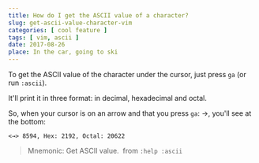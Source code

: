 ```yaml
---
title: How do I get the ASCII value of a character?
slug: get-ascii-value-character-vim
categories: [ cool feature ]
tags: [ vim, ascii ]
date: 2017-08-26
place: In the car, going to ski
---
```


To get the ASCII value of the character under the cursor, just press `ga` (or
run `:ascii`).

It'll print it in three format: in decimal, hexadecimal and octal.

So, when your cursor is on an arrow and that you press `ga`: →, you'll see at the
bottom:

```
<→> 8594, Hex: 2192, Octal: 20622
```
> Mnemonic: Get ASCII value.
> ­ from `:help :ascii`


